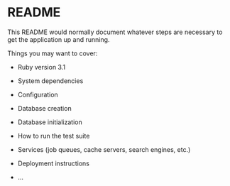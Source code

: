 # README

This README would normally document whatever steps are necessary to get the
application up and running.

Things you may want to cover:

* Ruby version
3.1
* System dependencies

* Configuration
  
* Database creation

* Database initialization

* How to run the test suite

* Services (job queues, cache servers, search engines, etc.)

* Deployment instructions

* ...
